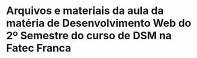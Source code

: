# Arquivos e materiais da aula da matéria de Desenvolvimento Web do 2º Semestre do curso de DSM na Fatec Franca
